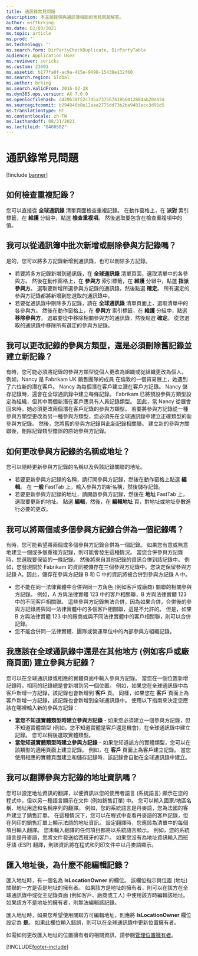 ```yaml
---
title: 通訊錄常見問題
description: 本主題提供與通訊簿相關的常見問題解答。
author: msftbrking
ms.date: 02/03/2021
ms.topic: article
ms.prod: ''
ms.technology: ''
ms.search.form: DirPartyCheckDuplicate, DirPartyTable
audience: Application User
ms.reviewer: sericks
ms.custom: 23601
ms.assetid: b177fa0f-ac9a-415e-9498-15438e132f60
ms.search.region: Global
ms.author: brking
ms.search.validFrom: 2016-02-28
ms.dyn365.ops.version: AX 7.0.0
ms.openlocfilehash: d429639f52c745a737567419b6012884ab20d43d
ms.sourcegitcommit: b294840b8e12aaa2775dd73b2ba9481ecc3d91d5
ms.translationtype: HT
ms.contentlocale: zh-TW
ms.lasthandoff: 08/31/2021
ms.locfileid: "8460502"
---
```

# <a name="address-books-faq"></a>通訊錄常見問題

[!include [banner](../includes/banner.md)]

## <a name="how-do-i-check-for-duplicate-records"></a>如何檢查重複記錄？

您可以直接從 **全球通訊錄** 清單頁面檢查重複記錄。 在動作窗格上，在 **派對** 索引標籤，在 **維護** 分組中，點選 **檢查重複項**。 然後選取要包含在檢查重複項中的值。

## <a name="can-i-bulk-add-or-delete-party-records-from-an-address-book"></a>我可以從通訊簿中批次新增或刪除參與方記錄嗎？

是的，您可以將多方記錄新增到通訊錄，也可以刪除多方記錄。

- 若要將多方記錄新增到通訊錄，在 **全球通訊錄** 清單頁面，選取清單中的各參與方。 然後在動作窗格上，在 **參與方** 索引標籤，在 **維護** 分組中，點選 **指派參與方**。 選取要新增所選參與方記錄的通訊錄，然後點選 **確定**。 所有選定的參與方記錄都將新增到您選取的通訊錄中。
- 若要從通訊錄中刪除多方記錄，請在 **全球通訊錄** 清單頁面上，選取清單中的各參與方。 然後在動作窗格上，在 **參與方** 索引標籤，在 **維護** 分組中，點選 **移除參與方**。 選取要從中移除相關參與方的通訊錄，然後點選 **確定**。 從您選取的通訊錄中移除所有選定的參與方記錄。

## <a name="can-i-change-the-party-type-of-a-record-or-do-i-have-to-delete-the-old-record-and-create-a-new-one"></a>我可以更改記錄的參與方類型，還是必須刪除舊記錄並建立新記錄？

有時，您可能必須將記錄的參與方類型從個人更改為組織或從組織更改為個人。 例如，Nancy 是 Fabrikam UK 銷售團隊的成員 在倫敦的一個貿易展上，她遇到了六位新的潛在客戶。 Nancy 為每個潛在客戶建立潛在客戶方記錄。 Nancy 儲存記錄時，還會在全球通訊錄中建立每條記錄。 Fabrikam 已將預設參與方類型設定為組織，但其中兩個新潛在客戶應具有人員記錄類型。 因此，當 Nancy 從展會回來時，她必須更改兩個潛在客戶記錄的參與方類型。 若要將參與方記錄從一種參與方類型更改為另一種參與方類型，您必須先在全球通訊錄中建立正確類型的新參與方記錄。 然後，您將舊的參與方記錄與此新記錄相關聯。 建立新的參與方關聯後，刪除記錄類型錯誤的原始參與方記錄。

## <a name="how-do-i-change-the-name-or-address-of-a-party-record"></a>如何更改參與方記錄的名稱或地址？

您可以隨時更新參與方記錄的名稱以及與該記錄關聯的地址。

- 若要更新參與方記錄的名稱，請打開參與方記錄，然後在動作窗格上點選 **編輯**。 在 **一般** FastTab 上，輸入參與方的新名稱，然後儲存記錄。
- 若要更新參與方記錄的地址，請開啟參與方記錄，然後在 **地址** FastTab 上，選取要更新的地址。 點選 **編輯**，然後，在 **編輯地址** 頁，對地址或地址參數進行必要的更改。

## <a name="can-i-merge-two-or-more-party-records-into-one-record"></a>我可以將兩個或多個參與方記錄合併為一個記錄嗎？

有時，您可能希望將兩個或多個參與方記錄合併為一個記錄。 如果您有意或無意地建立一個或多個重複方記錄，則可能會發生這種情況。 當您合併參與方記錄時，您選取要保留的一條記錄。 然後將來自其他記錄的資訊合併到該記錄中。 例如，您發現關於 Fabrikam 的資訊被儲存在三個參與方記錄中。您決定保留參與方記錄 A。因此，儲存在參與方記錄 B 和 C 中的資訊將被合併到參與方記錄 A 中。

- 您不能在同一法律實體中合併與同一方角色 (例如客戶或廠商) 關聯的相關參與方記錄。 例如，A 方與法律實體 123 中的客戶相關聯，B 方與法律實體 123 中的不同客戶相關聯。 這些參與方記錄無法合併，因為如果合併，合併後的參與方記錄將與同一法律實體中的多個客戶相關聯，這是不允許的。 但是，如果 B 方與法律實體 123 中的廠商或與不同法律實體中的客戶相關聯，則可以合併記錄。
- 您不能合併同一法律實體、團隊或營運單位中的內部參與方組織記錄。

## <a name="should-i-create-a-party-record-in-the-global-address-book-or-in-another-place-such-as-the-customer-or-vendor-page"></a>我應該在全球通訊錄中還是在其他地方 (例如客戶或廠商頁面) 建立參與方記錄？

您可以在全球通訊錄或相應的實體頁面中輸入參與方記錄。 當您在一個位置新增記錄時，相同的記錄總是會新增到另一個位置。 例如，如果您在全球通訊錄中為客戶新增一方記錄，該記錄也會新增到 **客戶** 頁。 同樣，如果您在 **客戶** 頁面上為客戶新增一方記錄，該記錄也會新增到全球通訊錄中。 使用以下指南來決定您應該在哪裡輸入新的參與方記錄：

- **當您不知道實體類型時建立參與方記錄** - 如果您必須建立一個參與方記錄，但不知道實體類型 (例如，您不知道實體是客戶還是機會)，在全球通訊錄中建立記錄。 您可以稍後選取實體類型。
- **當您知道實體類型時建立參與方記錄** – 如果您知道該方的實體類型，您可以在該類型的適用頁面上建立記錄。 例如，在 **客戶** 頁面上為客戶建立記錄。 當您使用相應的實體頁面建立和儲存記錄時，該記錄會自動在全球通訊錄中建立。

## <a name="can-i-translate-address-information-for-party-records"></a>我可以翻譯參與方記錄的地址資訊嗎？

您可以設定地址資訊的翻譯，以便資訊以您的使用者語言 (系統語言) 顯示在您的程式中，但以另一種語言顯示在文件 (例如銷售訂單) 中。 您可以輸入國家/地區名稱、地址用途和名稱序列的翻譯。 例如，您的系統語言是丹麥語，您為法國的客戶建立了銷售訂單。 在這種情況下，您可以在程式中查看丹麥語的客戶記錄，但在列印的銷售訂單上顯示法語的地址資訊。 設定翻譯時，您應該為清單中的每個項目輸入翻譯。 您未輸入翻譯的任何項目都將以系統語言顯示。 例如，您的系統語言是丹麥語，您將文件發送給西班牙的客戶。 如果您沒有為地址資訊輸入西班牙語 (ESP) 翻譯，則該資訊將在程式和列印文件中以丹麥語顯示。

## <a name="after-i-import-addresses-why-cant-i-edit-the-records"></a>匯入地址後，為什麼不能編輯記錄？

匯入地址時，有一個名為 **IsLocationOwner** 的欄位。 該欄位指示與位置 (地址) 關聯的一方是否是地址的擁有者。 如果該方是地址的擁有者，則可以在該方在全球通訊錄中或從主記錄頁面 (例如客戶、廠商或工人) 中使用該方時編輯該地址。 如果該方不是地址的擁有者，則無法編輯該記錄。 

匯入地址時，如果您希望使用關聯方可編輯地址，則應將 **IsLocationOwner** 欄位設定為 **是**。 如果此欄位輸入錯誤，則可以在全球通訊錄中更新位置擁有者。

如需如何更改匯入地址的位置擁有者的相關資訊，請參閱[管理位置擁有者](./global-address-book-location-owner.md)。

[!INCLUDE[footer-include](../../../includes/footer-banner.md)]
